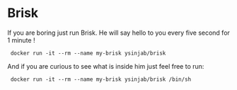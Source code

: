 # Brisk
If you are boring just run Brisk. He will say hello to you every five second for 1 minute !

```
 docker run -it --rm --name my-brisk ysinjab/brisk
 ```

And if you are curious to see what is inside him just feel free to run:

```
 docker run -it --rm --name my-brisk ysinjab/brisk /bin/sh
 ```
